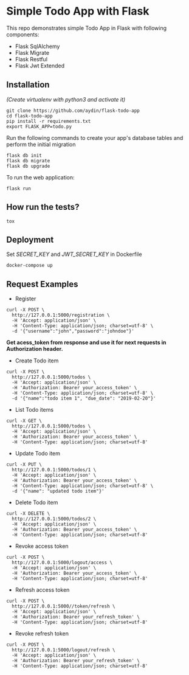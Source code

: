 # Simple Todo App with Flask

This repo demonstrates simple Todo App in Flask with following components:
* Flask SqlAlchemy
* Flask Migrate
* Flask Restful
* Flask Jwt Extended

## Installation
_(Create virtualenv with python3 and activate it)_
```shell
git clone https://github.com/aydin/flask-todo-app
cd flask-todo-app
pip install -r requirements.txt
export FLASK_APP=todo.py
```
Run the following commands to create your app's database tables and perform the initial migration
```shell
flask db init
flask db migrate
flask db upgrade
```
To run the web application:
```shell
flask run
```
## How run the tests?
```shell
tox
```

## Deployment
Set _SECRET_KEY_ and _JWT_SECRET_KEY_ in Dockerfile
```shell
docker-compose up
```

## Request Examples
* Register
```shell
curl -X POST \
  http://127.0.0.1:5000/registration \
  -H 'Accept: application/json' \
  -H 'Content-Type: application/json; charset=utf-8' \
  -d '{"username":"john","password":"johndoe"}'
```
__Get acess_token from response and use it for next requests in Authorization header.__
* Create Todo item

```shell
curl -X POST \
  http://127.0.0.1:5000/todos \
  -H 'Accept: application/json' \
  -H 'Authorization: Bearer your_access_token' \
  -H 'Content-Type: application/json; charset=utf-8' \
  -d '{"name":"todo item 1", "due_date": "2019-02-20"}'
```
* List Todo items
```shell
curl -X GET \
  http://127.0.0.1:5000/todos \
  -H 'Accept: application/json' \
  -H 'Authorization: Bearer your_access_token' \
  -H 'Content-Type: application/json; charset=utf-8'
```

* Update Todo item
```shell
curl -X PUT \
  http://127.0.0.1:5000/todos/1 \
  -H 'Accept: application/json' \
  -H 'Authorization: Bearer your_access_token' \
  -H 'Content-Type: application/json; charset=utf-8' \
  -d '{"name": "updated todo item"}'
```
* Delete Todo item
```shell
curl -X DELETE \
  http://127.0.0.1:5000/todos/2 \
  -H 'Accept: application/json' \
  -H 'Authorization: Bearer your_access_token' \
  -H 'Content-Type: application/json; charset=utf-8'
```
* Revoke access token
```shell
curl -X POST \
  http://127.0.0.1:5000/logout/access \
  -H 'Accept: application/json' \
  -H 'Authorization: Bearer your_access_token' \
  -H 'Content-Type: application/json; charset=utf-8'
```
* Refresh access token
```shell
curl -X POST \
  http://127.0.0.1:5000//token/refresh \
  -H 'Accept: application/json' \
  -H 'Authorization: Bearer your_refresh_token' \
  -H 'Content-Type: application/json; charset=utf-8'
```
* Revoke refresh token
```shell
curl -X POST \
  http://127.0.0.1:5000/logout/refresh \
  -H 'Accept: application/json' \
  -H 'Authorization: Bearer your_refresh_token' \
  -H 'Content-Type: application/json; charset=utf-8'
```
